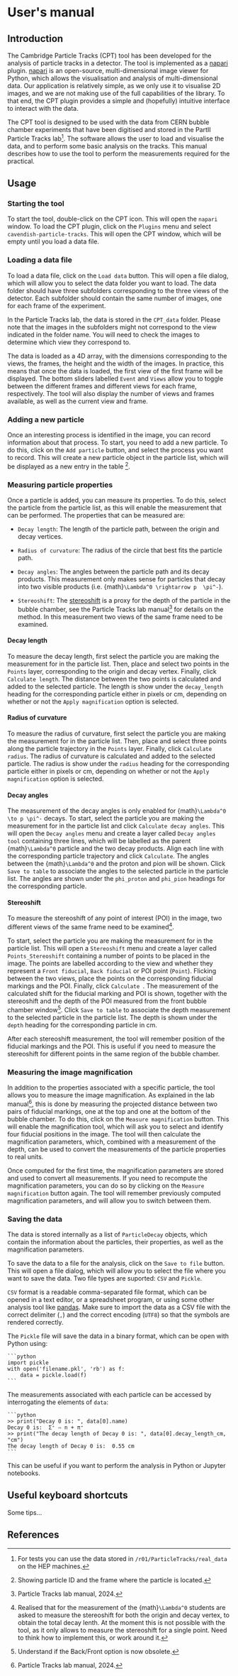 
# User's manual

## Introduction
The Cambridge Particle Tracks (CPT) tool has been developed for the analysis of particle tracks in a detector. The tool is implemented as a [napari] plugin. [napari] is an open-source, multi-dimensional image viewer for Python, which allows the visualisation and analysis of multi-dimensional data. Our application is relatively simple, as we only use it to visualise 2D images, and we are not making use of the full capabilities of the library. To that end, the CPT plugin provides a simple and (hopefully) intuitive interface to interact with the data.

The CPT tool is designed to be used with the data from CERN bubble chamber experiments that have been digitised and stored in the PartII Particle Tracks lab[^1]. The software allows the user to load and visualise the data, and to perform some basic analysis on the tracks. This manual describes how to use the tool to perform the measurements required for the practical.


## Usage

### Starting the tool

To start the tool, double-click on the CPT icon. This will open the `napari` window. To load the CPT plugin, click on the `Plugins` menu and select `cavendish-particle-tracks`. This will open the CPT window, which will be empty until you load a data file.

### Loading a data file
To load a data file, click on the `Load data` button. This will open a file dialog, which will allow you to select the data folder you want to load. The data folder should have three subfolders corresponding to the three views of the detector. Each subfolder should contain the same number of images, one for each frame of the experiment.

In the Particle Tracks lab, the data is stored in the `CPT_data` folder. Please note that the images in the subfolders might not correspond to the view indicated in the folder name. You will need to check the images to determine which view they correspond to.

The data is loaded as a 4D array, with the dimensions corresponding to the views, the frames, the height and the width of the images. In practice, this means that once the data is loaded, the first view of the first frame will be displayed. The bottom sliders labelled `Event` and `Views` allow you to toggle between the different frames and different views for each frame, respectively.
The tool will also display the number of views and frames available, as well as the current view and frame.

### Adding a new particle
Once an interesting process is identified in the image, you can record information about that process. To start, you need to add a new particle. To do this, click on the `Add particle` button, and select the process you want to record.
This will create a new particle object in the particle list, which will be displayed as a new entry in the table [^2].

### Measuring particle properties

Once a particle is added, you can measure its properties. To do this, select the particle from the particle list, as this will enable the measurement that can be performed. The properties that can be measured are:

- `Decay length`: The length of the particle path, between the origin and decay vertices.

- `Radius of curvature`: The radius of the circle that best fits the particle path.

- `Decay angles`: The angles between the particle path and its decay products. This measurement only makes sense for particles that decay into two visible products (i.e. {math}`\Lambda^0 \rightarrow p  \pi^-`).

- `Stereoshift`: The [stereoshift] is a proxy for the depth of the particle in the bubble chamber, see the Particle Tracks lab manual[^3] for details on the method. In this measurement two views of the same frame need to be examined.

#### Decay length
To measure the decay length, first select the particle you are making the measurement for in the particle list. Then, place and select two points in the `Points` layer, corresponding to the origin and decay vertex. Finally, click `Calculate length`. The distance between the two points is calculated and added to the selected particle. The length is show under the `decay_length` heading for the corresponding particle either in pixels or cm, depending on whether or not the `Apply magnification` option is selected.

#### Radius of curvature
To measure the radius of curvature, first select the particle you are making the measurement for in the particle list. Then, place and select three points along the particle trajectory in the `Points` layer. Finally, click `Calculate radius`. The radius of curvature is calculated and added to the selected particle. The radius is show under the `radius` heading for the corresponding particle either in pixels or cm, depending on whether or not the `Apply magnification` option is selected.

#### Decay angles
The measurement of the decay angles is only enabled for {math}`\Lambda^0 \to p \pi^-` decays. To start, select the particle you are making the measurement for in the particle list and click `Calculate decay angles`. This will open the `Decay angles` menu and create a layer called `Decay angles tool` containing three lines, which will be labelled as the parent {math}`\Lambda^0` particle and the two decay products. Align each line with the corresponding particle trajectory and click `Calculate`. The angles between the {math}`\Lambda^0` and the proton and pion will be shown. Click `Save to table` to associate the angles to the selected particle in the particle list. The angles are shown under the `phi_proton` and `phi_pion` headings for the corresponding particle.

#### Stereoshift
To measure the stereoshift of any point of interest (POI) in the image, two different views of the same frame need to be examined[^4].

To start, select the particle you are making the measurement for in the particle list. This will open a `Stereoshift` menu and create a layer called `Points_Stereoshift` containing a number of points to be placed in the image. The points are labelled according to the view and whether they represent a `Front fiducial`, `Back fiducial` or POI point (`Point`). Flicking between the two views, place the points on the corresponding fiducial markings and the POI. Finally, click `Calculate `. The measurement of the calculated shift for the fiducial marking and POI is shown, together with the stereoshift and the depth of the POI measured from the front bubble chamber window[^5]. Click `Save to table` to associate the depth measurement to the selected particle in the particle list. The depth is shown under the `depth` heading for the corresponding particle in cm.

After each stereoshift measurement, the tool will remember position of the fiducial markings and the POI. This is useful if you need to measure the stereoshift for different points in the same region of the bubble chamber.

### Measuring the image magnification
In addition to the properties associated with a specific particle, the tool allows you to measure the image magnification. As explained in the lab manual[^3], this is done by measuring the projected distance between two pairs of fiducial markings, one at the top and one at the bottom of the bubble chamber. To do this, click on the `Measure magnification` button. This will enable the magnification tool, which will ask you to select and identify four fiducial positions in the image. The tool will then calculate the magnification parameters, which, combined with a measurement of the depth, can be used to convert the measurements of the particle properties to real units.

Once computed for the first time, the magnification parameters are stored and used to convert all measurements. If you need to recompute the magnification parameters, you can do so by clicking on the `Measure magnification` button again. The tool will remember previously computed magnification parameters, and will allow you to switch between them.

### Saving the data
The data is stored internally as a list of `ParticleDecay` objects, which contain the information about the particles, their properties, as well as the magnification parameters.

To save the data to a file for the analysis, click on the `Save to file` button. This will open a file dialog, which will allow you to select the file where you want to save the data. Two file types are suported: `CSV` and `Pickle`.

`CSV` format is a readable comma-separated file format, which can be opened in a text editor, or a spreadsheet program, or using some other analysis tool like [pandas](https://pandas.pydata.org/). Make sure to import the data as a CSV file with the correct delimiter (`,`) and the correct encoding (`UTF8`) so that the symbols are rendered correctly.

The `Pickle` file will save the data in a binary format, which can be open with Python using:

    ```python
    import pickle
    with open('filename.pkl', 'rb') as f:
        data = pickle.load(f)
    ```

The measurements associated with each particle can be accessed by interrogating the elements of `data`:

    ```python
    >> print("Decay 0 is: ", data[0].name)
    Decay 0 is:  Σ⁺ ⇨ n + π⁺
    >> print("The decay length of Decay 0 is: ", data[0].decay_length_cm, "cm")
    The decay length of Decay 0 is:  0.55 cm
    ```

This can be useful if you want to perform the analysis in Python or Jupyter notebooks.
## Useful keyboard shortcuts
Some tips...

## References
[^1]:For tests you can use the data stored in `/r01/ParticleTracks/real_data` on the HEP machines.

[^2]: Showing particle ID and the frame where the particle is located.

[^3]: Particle Tracks lab manual, 2024.

[^4]: Realised that for the measurement of the {math}`\Lambda^0` students are asked to measure the stereoshift for both the origin and decay vertex, to obtain the total decay lenth. At the moment this is not possible with the tool, as it only allows to measure the stereoshift for a single point. Need to think how to implement this, or work around it.

[^5]: Understand if the Back/Front option is now obsolete.

[napari]: https://napari.org/stable/
[stereoshift]: https://www.hep.phy.cam.ac.uk/~palvarez/ParticleTracks/
